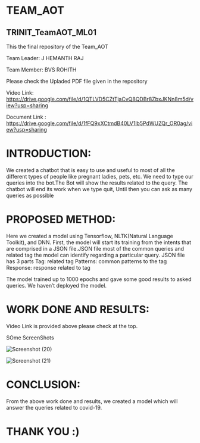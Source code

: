 # TEAM_AOT


## TRINIT_TeamAOT_ML01

This the final repository of the Team_AOT


Team Leader: J HEMANTH RAJ

Team Member: BVS ROHITH


Please check the Upladed PDF file given in the repository

Video Link:  https://drive.google.com/file/d/1QTLVD5CZtTjaCvQ8QDBr8ZbxJKNn8m5d/view?usp=sharing


Document Link : https://drive.google.com/file/d/1fFQ9xXCtmdB40LV1lb5PdWUZQr_OR0ag/view?usp=sharing

# INTRODUCTION:

We created a chatbot that is easy to use and useful to most of all the different types of people like pregnant ladies, pets, etc.
We need to type our queries into the bot.The Bot will show the results related to the query. The chatbot will end its work when we type quit, Until then you can ask as many queries as possible

# PROPOSED METHOD:

Here we created a model using Tensorflow, NLTK(Natural Language Toolkit), and DNN.
First, the model will start its training from the intents that are comprised in a JSON file.JSON file most of the common queries and related tag the model can identify regarding a particular query.
JSON file has 3 parts 
Tag: related tag
Patterns: common patterns to the tag
Response: response related to tag

The model trained up to 1000 epochs and gave some good results to asked queries. We haven’t deployed the model.

# WORK DONE AND RESULTS:

Video Link is provided above please check at the top.

SOme ScreenShots

![Screenshot (20)](https://user-images.githubusercontent.com/62845372/151692089-804a6df0-6860-4838-ace9-b72b194f8bcb.png)


![Screenshot (21)](https://user-images.githubusercontent.com/62845372/151692091-2106df43-145e-418f-8fea-c1924fff2f5d.png)

# CONCLUSION:

From the above work done and results, we created a model which will answer the queries related to covid-19.

# THANK YOU :)




